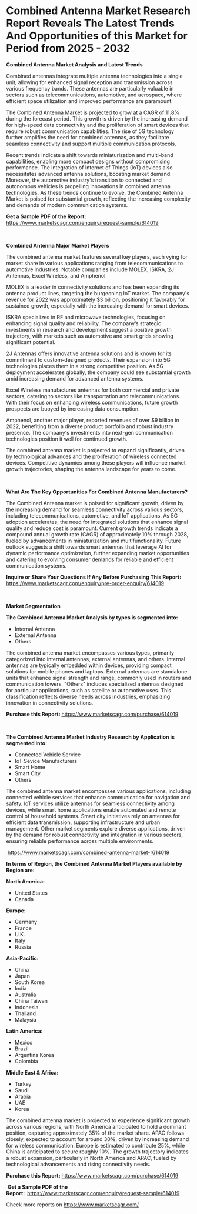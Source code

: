 <p><h1>Combined Antenna Market Research Report Reveals The Latest Trends And Opportunities of this Market for Period from 2025 - 2032</h1></p><p><strong>Combined Antenna Market Analysis and Latest Trends</strong></p>
<p><p>Combined antennas integrate multiple antenna technologies into a single unit, allowing for enhanced signal reception and transmission across various frequency bands. These antennas are particularly valuable in sectors such as telecommunications, automotive, and aerospace, where efficient space utilization and improved performance are paramount. </p><p>The Combined Antenna Market is projected to grow at a CAGR of 11.8% during the forecast period. This growth is driven by the increasing demand for high-speed data connectivity and the proliferation of smart devices that require robust communication capabilities. The rise of 5G technology further amplifies the need for combined antennas, as they facilitate seamless connectivity and support multiple communication protocols.</p><p>Recent trends indicate a shift towards miniaturization and multi-band capabilities, enabling more compact designs without compromising performance. The integration of Internet of Things (IoT) devices also necessitates advanced antenna solutions, boosting market demand. Moreover, the automotive industry's transition to connected and autonomous vehicles is propelling innovations in combined antenna technologies. As these trends continue to evolve, the Combined Antenna Market is poised for substantial growth, reflecting the increasing complexity and demands of modern communication systems.</p></p>
<p><strong>Get a Sample PDF of the Report:&nbsp;</strong> <a href="https://www.marketscagr.com/enquiry/request-sample/614019?utm_campaign=2097&utm_medium=2&utm_source=Github&utm_content=ia&utm_term=24032025&utm_id=combined-antenna">https://www.marketscagr.com/enquiry/request-sample/614019</a></p>
<p>&nbsp;</p>
<p><strong>Combined Antenna Major Market Players</strong></p>
<p><p>The combined antenna market features several key players, each vying for market share in various applications ranging from telecommunications to automotive industries. Notable companies include MOLEX, ISKRA, 2J Antennas, Excel Wireless, and Amphenol.</p><p>MOLEX is a leader in connectivity solutions and has been expanding its antenna product lines, targeting the burgeoning IoT market. The company's revenue for 2022 was approximately $3 billion, positioning it favorably for sustained growth, especially with the increasing demand for smart devices.</p><p>ISKRA specializes in RF and microwave technologies, focusing on enhancing signal quality and reliability. The company’s strategic investments in research and development suggest a positive growth trajectory, with markets such as automotive and smart grids showing significant potential.</p><p>2J Antennas offers innovative antenna solutions and is known for its commitment to custom-designed products. Their expansion into 5G technologies places them in a strong competitive position. As 5G deployment accelerates globally, the company could see substantial growth amid increasing demand for advanced antenna systems.</p><p>Excel Wireless manufactures antennas for both commercial and private sectors, catering to sectors like transportation and telecommunications. With their focus on enhancing wireless communications, future growth prospects are buoyed by increasing data consumption.</p><p>Amphenol, another major player, reported revenues of over $9 billion in 2022, benefiting from a diverse product portfolio and robust industry presence. The company's investments into next-gen communication technologies position it well for continued growth.</p><p>The combined antenna market is projected to expand significantly, driven by technological advances and the proliferation of wireless connected devices. Competitive dynamics among these players will influence market growth trajectories, shaping the antenna landscape for years to come.</p></p>
<p>&nbsp;</p>
<p><strong>What Are The Key Opportunities For Combined Antenna Manufacturers?</strong></p>
<p><p>The Combined Antenna market is poised for significant growth, driven by the increasing demand for seamless connectivity across various sectors, including telecommunications, automotive, and IoT applications. As 5G adoption accelerates, the need for integrated solutions that enhance signal quality and reduce cost is paramount. Current growth trends indicate a compound annual growth rate (CAGR) of approximately 10% through 2028, fueled by advancements in miniaturization and multifunctionality. Future outlook suggests a shift towards smart antennas that leverage AI for dynamic performance optimization, further expanding market opportunities and catering to evolving consumer demands for reliable and efficient communication systems.</p></p>
<p><strong>Inquire or Share Your Questions If Any Before Purchasing This Report:</strong> <a href="https://www.marketscagr.com/enquiry/pre-order-enquiry/614019?utm_campaign=2097&utm_medium=2&utm_source=Github&utm_content=ia&utm_term=24032025&utm_id=combined-antenna">https://www.marketscagr.com/enquiry/pre-order-enquiry/614019</a></p>
<p>&nbsp;</p>
<p><strong>Market Segmentation</strong></p>
<p><strong>The Combined Antenna Market Analysis by types is segmented into:</strong></p>
<p><ul><li>Internal Antenna</li><li>External Antenna</li><li>Others</li></ul></p>
<p><p>The combined antenna market encompasses various types, primarily categorized into internal antennas, external antennas, and others. Internal antennas are typically embedded within devices, providing compact solutions for mobile phones and laptops. External antennas are standalone units that enhance signal strength and range, commonly used in routers and communication towers. "Others" includes specialized antennas designed for particular applications, such as satellite or automotive uses. This classification reflects diverse needs across industries, emphasizing innovation in connectivity solutions.</p></p>
<p><strong>Purchase this Report:&nbsp;</strong><a href="https://www.marketscagr.com/purchase/614019?utm_campaign=2097&utm_medium=2&utm_source=Github&utm_content=ia&utm_term=24032025&utm_id=combined-antenna">https://www.marketscagr.com/purchase/614019</a></p>
<p>&nbsp;</p>
<p><strong>The Combined Antenna Market Industry Research by Application is segmented into:</strong></p>
<p><ul><li>Connected Vehicle Service</li><li>IoT Sevice Manufacturers</li><li>Smart Home</li><li>Smart City</li><li>Others</li></ul></p>
<p><p>The combined antenna market encompasses various applications, including connected vehicle services that enhance communication for navigation and safety. IoT services utilize antennas for seamless connectivity among devices, while smart home applications enable automated and remote control of household systems. Smart city initiatives rely on antennas for efficient data transmission, supporting infrastructure and urban management. Other market segments explore diverse applications, driven by the demand for robust connectivity and integration in various sectors, ensuring reliable performance across multiple environments.</p></p>
<p><a href="https://www.marketscagr.com/combined-antenna-market-r614019?utm_campaign=2097&utm_medium=2&utm_source=Github&utm_content=ia&utm_term=24032025&utm_id=combined-antenna">&nbsp;https://www.marketscagr.com/combined-antenna-market-r614019</a></p>
<p><strong>In terms of Region, the Combined Antenna Market Players available by Region are:</strong></p>
<p>
    <p> <strong> North America: </strong>
        <ul>
            <li>United States</li>
            <li>Canada</li>
        </ul>
        </p> 
    <p> <strong> Europe: </strong>
        <ul>
            <li>Germany</li>
            <li>France</li>
            <li>U.K.</li>
            <li>Italy</li>
            <li>Russia</li>
        </ul>
        </p> 
    <p> <strong> Asia-Pacific: </strong>
        <ul>
            <li>China</li>
            <li>Japan</li>
            <li>South Korea</li>
            <li>India</li>
            <li>Australia</li>
            <li>China Taiwan</li>
            <li>Indonesia</li>
            <li>Thailand</li>
            <li>Malaysia</li>
        </ul>
        </p> 
    <p> <strong> Latin America: </strong>
        <ul>
            <li>Mexico</li>
            <li>Brazil</li>
            <li>Argentina Korea</li>
            <li>Colombia</li>
        </ul>
        </p> 
    <p> <strong> Middle East & Africa: </strong>
        <ul>
            <li>Turkey</li>
            <li>Saudi</li>
            <li>Arabia</li>
            <li>UAE</li>
            <li>Korea</li>
        </ul>
    </p>
    </p>
<p><p>The combined antenna market is projected to experience significant growth across various regions, with North America anticipated to hold a dominant position, capturing approximately 35% of the market share. APAC follows closely, expected to account for around 30%, driven by increasing demand for wireless communication. Europe is estimated to contribute 25%, while China is anticipated to secure roughly 10%. The growth trajectory indicates a robust expansion, particularly in North America and APAC, fueled by technological advancements and rising connectivity needs.</p></p>
<p><strong>Purchase this Report: </strong><a href="https://www.marketscagr.com/purchase/614019?utm_campaign=2097&utm_medium=2&utm_source=Github&utm_content=ia&utm_term=24032025&utm_id=combined-antenna">https://www.marketscagr.com/purchase/614019</a></p>
<p>&nbsp;<strong>Get a Sample PDF of the Report:&nbsp;&nbsp;</strong><a href="https://www.marketscagr.com/enquiry/request-sample/614019?utm_campaign=2097&utm_medium=2&utm_source=Github&utm_content=ia&utm_term=24032025&utm_id=combined-antenna">https://www.marketscagr.com/enquiry/request-sample/614019</a></p>
<p><strong></strong></p>
<p>Check more reports on <a href="https://www.marketscagr.com/?utm_campaign=2097&utm_medium=2&utm_source=Github&utm_content=ia&utm_term=24032025&utm_id=combined-antenna">https://www.marketscagr.com/</a></p>